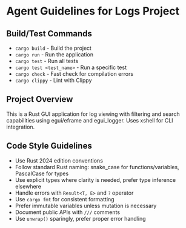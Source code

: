 # Agent Guidelines for Logs Project

## Build/Test Commands
- `cargo build` - Build the project
- `cargo run` - Run the application
- `cargo test` - Run all tests
- `cargo test <test_name>` - Run a specific test
- `cargo check` - Fast check for compilation errors
- `cargo clippy` - Lint with Clippy

## Project Overview
This is a Rust GUI application for log viewing with filtering and search capabilities using egui/eframe and egui_logger. Uses xshell for CLI integration.

## Code Style Guidelines
- Use Rust 2024 edition conventions
- Follow standard Rust naming: snake_case for functions/variables, PascalCase for types
- Use explicit types where clarity is needed, prefer type inference elsewhere
- Handle errors with `Result<T, E>` and `?` operator
- Use `cargo fmt` for consistent formatting
- Prefer immutable variables unless mutation is necessary
- Document public APIs with `///` comments
- Use `unwrap()` sparingly, prefer proper error handling